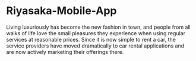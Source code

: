 # Riyasaka-Mobile-App
Living luxuriously has become the new fashion in town, and people from all walks of life love the small pleasures they experience when using regular services at reasonable prices. Since it is now simple to rent a car, the service providers have moved dramatically to car rental applications and are now actively marketing their offerings there.
